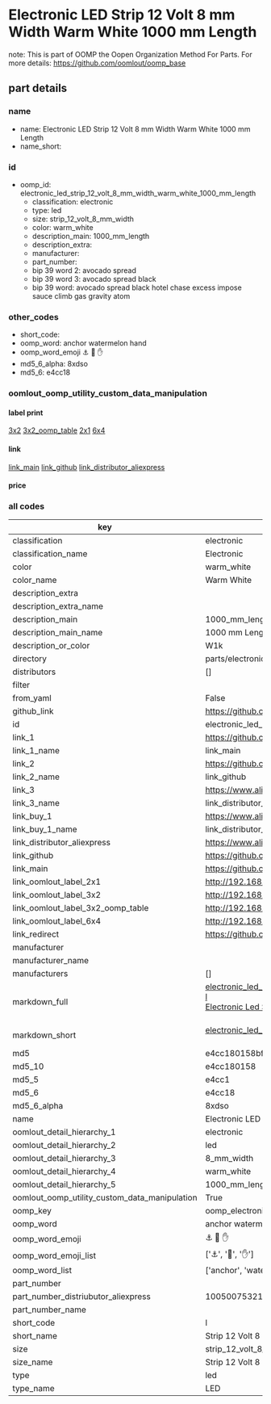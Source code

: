# Electronic LED Strip 12 Volt 8 mm Width Warm White 1000 mm Length  

note: This is part of OOMP the Oopen Organization Method For Parts. For more details: https://github.com/oomlout/oomp_base

##  part details
  







### name
* name: Electronic LED Strip 12 Volt 8 mm Width Warm White 1000 mm Length
* name_short: 
### id
* oomp_id: electronic_led_strip_12_volt_8_mm_width_warm_white_1000_mm_length
  * classification: electronic
  * type: led
  * size: strip_12_volt_8_mm_width
  * color: warm_white
  * description_main: 1000_mm_length
  * description_extra: 
  * manufacturer: 
  * part_number: 
  * bip 39 word 2: avocado spread
  * bip 39 word 3: avocado spread black
  * bip 39 word: avocado spread black hotel chase excess impose sauce climb gas gravity atom

### other_codes
* short_code: 
* oomp_word: anchor watermelon hand
* oomp_word_emoji :anchor: :watermelon: :hand:
* md5_6_alpha: 8xdso
* md5_6: e4cc18






### oomlout_oomp_utility_custom_data_manipulation
#### label print
[3x2](http://192.168.1.245:1112/?label=oomp%208xdso)
[3x2_oomp_table](http://192.168.1.108:1112/?label=oomp%208xdso)
[2x1](http://192.168.1.242:1112/?label=oomp%208xdso)
[6x4](http://192.168.1.55:1112/?label=oomp%208xdso)    

#### link

[link_main](https://github.com/oomlout/oomlout_oomp_version_1_messy/tree/main/parts/electronic_led_strip_12_volt_8_mm_width_warm_white_1000_mm_length) [link_github](https://github.com/oomlout/oomlout_oomp_version_1_messy/tree/main/parts/electronic_led_strip_12_volt_8_mm_width_warm_white_1000_mm_length) [link_distributor_aliexpress](https://www.aliexpress.com/item/1005007532172895.html)                            

#### price







### all codes 
| key | value |  
| --- | --- |  
| classification | electronic |  
| classification_name | Electronic |  
| color | warm_white |  
| color_name | Warm White |  
| description_extra |  |  
| description_extra_name |  |  
| description_main | 1000_mm_length |  
| description_main_name | 1000 mm Length |  
| description_or_color | W1k |  
| directory | parts/electronic_led_strip_12_volt_8_mm_width_warm_white_1000_mm_length |  
| distributors | [] |  
| filter |  |  
| from_yaml | False |  
| github_link | https://github.com/oomlout/oomlout_oomp_part_src/tree/main/parts/electronic_led_strip_12_volt_8_mm_width_warm_white_1000_mm_length |  
| id | electronic_led_strip_12_volt_8_mm_width_warm_white_1000_mm_length |  
| link_1 | https://github.com/oomlout/oomlout_oomp_version_1_messy/tree/main/parts/electronic_led_strip_12_volt_8_mm_width_warm_white_1000_mm_length |  
| link_1_name | link_main |  
| link_2 | https://github.com/oomlout/oomlout_oomp_version_1_messy/tree/main/parts/electronic_led_strip_12_volt_8_mm_width_warm_white_1000_mm_length |  
| link_2_name | link_github |  
| link_3 | https://www.aliexpress.com/item/1005007532172895.html |  
| link_3_name | link_distributor_aliexpress |  
| link_buy_1 | https://www.aliexpress.com/item/1005007532172895.html |  
| link_buy_1_name | link_distributor_aliexpress |  
| link_distributor_aliexpress | https://www.aliexpress.com/item/1005007532172895.html |  
| link_github | https://github.com/oomlout/oomlout_oomp_version_1_messy/tree/main/parts/electronic_led_strip_12_volt_8_mm_width_warm_white_1000_mm_length |  
| link_main | https://github.com/oomlout/oomlout_oomp_version_1_messy/tree/main/parts/electronic_led_strip_12_volt_8_mm_width_warm_white_1000_mm_length |  
| link_oomlout_label_2x1 | http://192.168.1.242:1112/?label=oomp%208xdso |  
| link_oomlout_label_3x2 | http://192.168.1.245:1112/?label=oomp%208xdso |  
| link_oomlout_label_3x2_oomp_table | http://192.168.1.108:1112/?label=oomp%208xdso |  
| link_oomlout_label_6x4 | http://192.168.1.55:1112/?label=oomp%208xdso |  
| link_redirect | https://github.com/oomlout/oomlout_oomp_version_1_messy/tree/main/parts/electronic_led_strip_12_volt_8_mm_width_warm_white_1000_mm_length |  
| manufacturer |  |  
| manufacturer_name |  |  
| manufacturers | [] |  
| markdown_full | [electronic_led_strip_12_volt_8_mm_width_warm_white_1000_mm_length](none)<br>[l](none)<br>[Electronic Led Strip 12 Volt 8 Mm Width Warm White 1000 Mm Length](none)<br><br> |  
| markdown_short | [electronic_led_strip_12_volt_8_mm_width_warm_white_1000_mm_length](none)<br><br> |  
| md5 | e4cc180158bf8e3d3a1356e22df4c07f |  
| md5_10 | e4cc180158 |  
| md5_5 | e4cc1 |  
| md5_6 | e4cc18 |  
| md5_6_alpha | 8xdso |  
| name | Electronic LED Strip 12 Volt 8 mm Width Warm White 1000 mm Length |  
| oomlout_detail_hierarchy_1 | electronic |  
| oomlout_detail_hierarchy_2 | led |  
| oomlout_detail_hierarchy_3 | 8_mm_width |  
| oomlout_detail_hierarchy_4 | warm_white |  
| oomlout_detail_hierarchy_5 | 1000_mm_length |  
| oomlout_oomp_utility_custom_data_manipulation | True |  
| oomp_key | oomp_electronic_led_strip_12_volt_8_mm_width_warm_white_1000_mm_length |  
| oomp_word | anchor watermelon hand |  
| oomp_word_emoji | :anchor: :watermelon: :hand: |  
| oomp_word_emoji_list | [':anchor:', ':watermelon:', ':hand:'] |  
| oomp_word_list | ['anchor', 'watermelon', 'hand'] |  
| part_number |  |  
| part_number_distriubutor_aliexpress | 1005007532172895 |  
| part_number_name |  |  
| short_code | l |  
| short_name | Strip 12 Volt 8 Mm Width Warm White1000 Mm Length Led |  
| size | strip_12_volt_8_mm_width |  
| size_name | Strip 12 Volt 8 mm Width |  
| type | led |  
| type_name | LED |  
